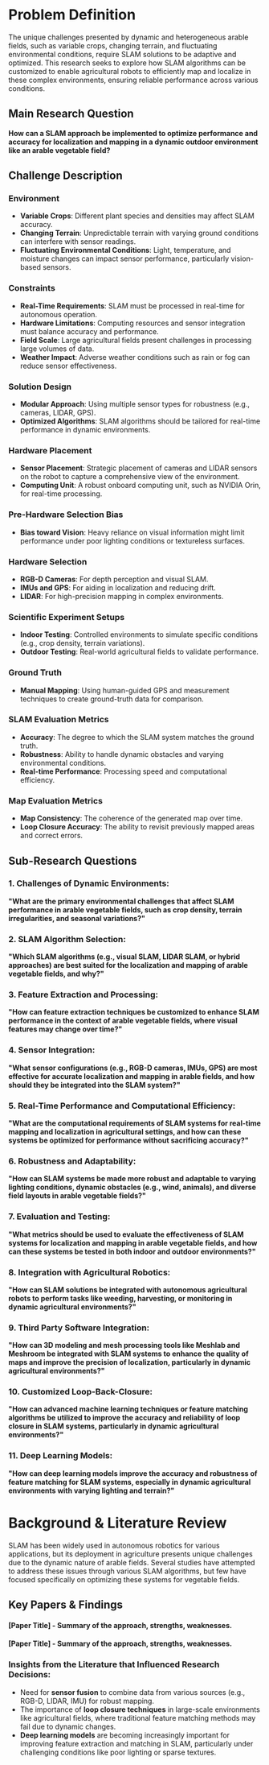 # Problem Definition

The unique challenges presented by dynamic and heterogeneous arable fields, such as variable crops, changing terrain, and fluctuating environmental conditions, require SLAM solutions to be adaptive and optimized. This research seeks to explore how SLAM algorithms can be customized to enable agricultural robots to efficiently map and localize in these complex environments, ensuring reliable performance across various conditions.

## Main Research Question

**How can a SLAM approach be implemented to optimize performance and accuracy for localization and mapping in a dynamic outdoor environment like an arable vegetable field?**

## Challenge Description

### Environment

- **Variable Crops**: Different plant species and densities may affect SLAM accuracy.
- **Changing Terrain**: Unpredictable terrain with varying ground conditions can interfere with sensor readings.
- **Fluctuating Environmental Conditions**: Light, temperature, and moisture changes can impact sensor performance, particularly vision-based sensors.

### Constraints

- **Real-Time Requirements**: SLAM must be processed in real-time for autonomous operation.
- **Hardware Limitations**: Computing resources and sensor integration must balance accuracy and performance.
- **Field Scale**: Large agricultural fields present challenges in processing large volumes of data.
- **Weather Impact**: Adverse weather conditions such as rain or fog can reduce sensor effectiveness.

### Solution Design

- **Modular Approach**: Using multiple sensor types for robustness (e.g., cameras, LIDAR, GPS).
- **Optimized Algorithms**: SLAM algorithms should be tailored for real-time performance in dynamic environments.

### Hardware Placement

- **Sensor Placement**: Strategic placement of cameras and LIDAR sensors on the robot to capture a comprehensive view of the environment.
- **Computing Unit**: A robust onboard computing unit, such as NVIDIA Orin, for real-time processing.

### Pre-Hardware Selection Bias

- **Bias toward Vision**: Heavy reliance on visual information might limit performance under poor lighting conditions or textureless surfaces.

### Hardware Selection

- **RGB-D Cameras**: For depth perception and visual SLAM.
- **IMUs and GPS**: For aiding in localization and reducing drift.
- **LIDAR**: For high-precision mapping in complex environments.

### Scientific Experiment Setups

- **Indoor Testing**: Controlled environments to simulate specific conditions (e.g., crop density, terrain variations).
- **Outdoor Testing**: Real-world agricultural fields to validate performance.

### Ground Truth

- **Manual Mapping**: Using human-guided GPS and measurement techniques to create ground-truth data for comparison.

### SLAM Evaluation Metrics

- **Accuracy**: The degree to which the SLAM system matches the ground truth.
- **Robustness**: Ability to handle dynamic obstacles and varying environmental conditions.
- **Real-time Performance**: Processing speed and computational efficiency.

### Map Evaluation Metrics

- **Map Consistency**: The coherence of the generated map over time.
- **Loop Closure Accuracy**: The ability to revisit previously mapped areas and correct errors.

## Sub-Research Questions

### 1. Challenges of Dynamic Environments:
**"What are the primary environmental challenges that affect SLAM performance in arable vegetable fields, such as crop density, terrain irregularities, and seasonal variations?"**

### 2. SLAM Algorithm Selection:
**"Which SLAM algorithms (e.g., visual SLAM, LIDAR SLAM, or hybrid approaches) are best suited for the localization and mapping of arable vegetable fields, and why?"**

### 3. Feature Extraction and Processing:
**"How can feature extraction techniques be customized to enhance SLAM performance in the context of arable vegetable fields, where visual features may change over time?"**

### 4. Sensor Integration:
**"What sensor configurations (e.g., RGB-D cameras, IMUs, GPS) are most effective for accurate localization and mapping in arable fields, and how should they be integrated into the SLAM system?"**

### 5. Real-Time Performance and Computational Efficiency:
**"What are the computational requirements of SLAM systems for real-time mapping and localization in agricultural settings, and how can these systems be optimized for performance without sacrificing accuracy?"**

### 6. Robustness and Adaptability:
**"How can SLAM systems be made more robust and adaptable to varying lighting conditions, dynamic obstacles (e.g., wind, animals), and diverse field layouts in arable vegetable fields?"**

### 7. Evaluation and Testing:
**"What metrics should be used to evaluate the effectiveness of SLAM systems for localization and mapping in arable vegetable fields, and how can these systems be tested in both indoor and outdoor environments?"**

### 8. Integration with Agricultural Robotics:
**"How can SLAM solutions be integrated with autonomous agricultural robots to perform tasks like weeding, harvesting, or monitoring in dynamic agricultural environments?"**

### 9. Third Party Software Integration:
**"How can 3D modeling and mesh processing tools like Meshlab and Meshroom be integrated with SLAM systems to enhance the quality of maps and improve the precision of localization, particularly in dynamic agricultural environments?"**

### 10. Customized Loop-Back-Closure:
**"How can advanced machine learning techniques or feature matching algorithms be utilized to improve the accuracy and reliability of loop closure in SLAM systems, particularly in dynamic agricultural environments?"**

### 11. Deep Learning Models:
**"How can deep learning models improve the accuracy and robustness of feature matching for SLAM systems, especially in dynamic agricultural environments with varying lighting and terrain?"**

# Background & Literature Review

SLAM has been widely used in autonomous robotics for various applications, but its deployment in agriculture presents unique challenges due to the dynamic nature of arable fields. Several studies have attempted to address these issues through various SLAM algorithms, but few have focused specifically on optimizing these systems for vegetable fields.

## Key Papers & Findings

#### [Paper Title] - Summary of the approach, strengths, weaknesses.

#### [Paper Title] - Summary of the approach, strengths, weaknesses.

### Insights from the Literature that Influenced Research Decisions:
- Need for **sensor fusion** to combine data from various sources (e.g., RGB-D, LIDAR, IMU) for robust mapping.
- The importance of **loop closure techniques** in large-scale environments like agricultural fields, where traditional feature matching methods may fail due to dynamic changes.
- **Deep learning models** are becoming increasingly important for improving feature extraction and matching in SLAM, particularly under challenging conditions like poor lighting or sparse textures.
